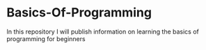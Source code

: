 # Basics-Of-Programming
In this repository I will publish information on learning the basics of programming for beginners

